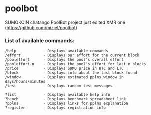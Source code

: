 # poolbot
SUMOKOIN chatango PoolBot project
just edited XMR one (https://github.com/miziel/poolbot)

### List of available commands:
```
/help            - Displays available commands
/effort          - Displays our effort for the current block
/pooleffort      - Displays the pool's overall effort
/pooleffort.n    - Displays the pool's effort for last n blocks
/price           - Displays SUMO price in BTC and LTC
/block           - Displays info about the last block found
/window          - Displays estimated pplns window in days/hours/minutes
/test            - Displays random test messages

?list			 - Displays available help info
?bench			 - Displays benchmark spreadsheet link
?pplns			 - Displays links for pplns explanation
?register		 - Displays registration info
```
